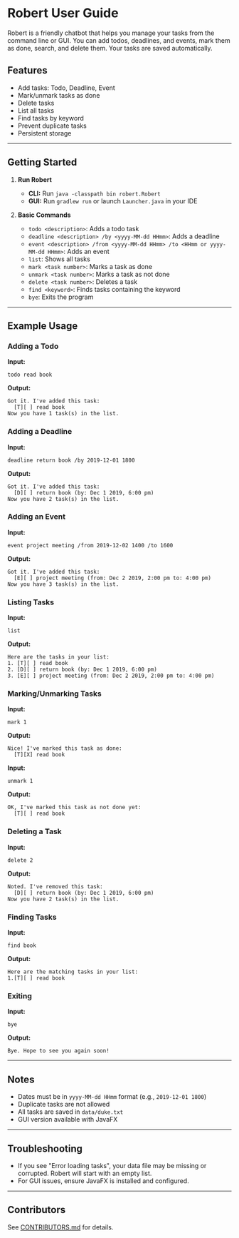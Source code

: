 # Robert User Guide

Robert is a friendly chatbot that helps you manage your tasks from the command line or GUI. You can add todos, deadlines, and events, mark them as done, search, and delete them. Your tasks are saved automatically.

## Features

- Add tasks: Todo, Deadline, Event
- Mark/unmark tasks as done
- Delete tasks
- List all tasks
- Find tasks by keyword
- Prevent duplicate tasks
- Persistent storage

---

## Getting Started

1. **Run Robert**  
   - **CLI:** Run `java -classpath bin robert.Robert`
   - **GUI:** Run `gradlew run` or launch `Launcher.java` in your IDE

2. **Basic Commands**
   - `todo <description>`: Adds a todo task
   - `deadline <description> /by <yyyy-MM-dd HHmm>`: Adds a deadline
   - `event <description> /from <yyyy-MM-dd HHmm> /to <HHmm or yyyy-MM-dd HHmm>`: Adds an event
   - `list`: Shows all tasks
   - `mark <task number>`: Marks a task as done
   - `unmark <task number>`: Marks a task as not done
   - `delete <task number>`: Deletes a task
   - `find <keyword>`: Finds tasks containing the keyword
   - `bye`: Exits the program

---

## Example Usage

### Adding a Todo

**Input:**
```
todo read book
```

**Output:**
```
Got it. I've added this task:
  [T][ ] read book
Now you have 1 task(s) in the list.
```

### Adding a Deadline

**Input:**
```
deadline return book /by 2019-12-01 1800
```

**Output:**
```
Got it. I've added this task:
  [D][ ] return book (by: Dec 1 2019, 6:00 pm)
Now you have 2 task(s) in the list.
```

### Adding an Event

**Input:**
```
event project meeting /from 2019-12-02 1400 /to 1600
```

**Output:**
```
Got it. I've added this task:
  [E][ ] project meeting (from: Dec 2 2019, 2:00 pm to: 4:00 pm)
Now you have 3 task(s) in the list.
```

### Listing Tasks

**Input:**
```
list
```

**Output:**
```
Here are the tasks in your list:
1. [T][ ] read book
2. [D][ ] return book (by: Dec 1 2019, 6:00 pm)
3. [E][ ] project meeting (from: Dec 2 2019, 2:00 pm to: 4:00 pm)
```

### Marking/Unmarking Tasks

**Input:**
```
mark 1
```
**Output:**
```
Nice! I've marked this task as done:
  [T][X] read book
```

**Input:**
```
unmark 1
```
**Output:**
```
OK, I've marked this task as not done yet:
  [T][ ] read book
```

### Deleting a Task

**Input:**
```
delete 2
```
**Output:**
```
Noted. I've removed this task:
  [D][ ] return book (by: Dec 1 2019, 6:00 pm)
Now you have 2 task(s) in the list.
```

### Finding Tasks

**Input:**
```
find book
```
**Output:**
```
Here are the matching tasks in your list:
1.[T][ ] read book
```

### Exiting

**Input:**
```
bye
```
**Output:**
```
Bye. Hope to see you again soon!
```

---

## Notes

- Dates must be in `yyyy-MM-dd HHmm` format (e.g., `2019-12-01 1800`)
- Duplicate tasks are not allowed
- All tasks are saved in `data/duke.txt`
- GUI version available with JavaFX

---

## Troubleshooting

- If you see "Error loading tasks", your data file may be missing or corrupted. Robert will start with an empty list.
- For GUI issues, ensure JavaFX is installed and configured.

---

## Contributors

See [CONTRIBUTORS.md](../CONTRIBUTORS.md) for details.